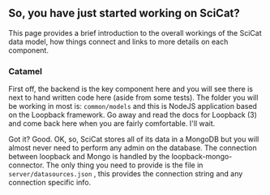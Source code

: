 ## So, you have just started working on SciCat?

This page provides a brief introduction to the overall workings of the SciCat data model, how things connect and links to more details on each component.

### Catamel

First off, the backend is the key component here and you will see there is next to hand written code here \(aside from some tests\). The folder you will be working in most is: `common/models` and this is NodeJS application based on the Loopback framework. Go away and read the docs for Loopback \(3\) and come back here when you are fairly comfortable. I'll wait.

Got it? Good. OK, so, SciCat stores all of its data in a MongoDB but you will almost never need to perform any admin on the database. The connection between loopback and Mongo is handled by the loopback-mongo-connector. The only thing you need to provide is the file in `server/datasources.json` , this provides the connection string and any connection specific info.

